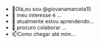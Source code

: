 - 👋Olá,eu sou  @giovanamarcela15
- 👀 meu interesse é ...
- 🌱 atualmente estou aprendendo...
- 💞️ procuro colaborar ...
- 📫Como chegar até mim...
